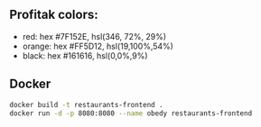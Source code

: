 ## Profitak colors:
- red: hex #7F152E, hsl(346, 72%, 29%)
- orange: hex #FF5D12, hsl(19,100%,54%)
- black: hex #161616, hsl(0,0%,9%)

## Docker

```bash
docker build -t restaurants-frontend .
docker run -d -p 8080:8080 --name obedy restaurants-frontend
```
